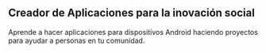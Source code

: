
## Creador de Aplicaciones para la inovación social

Aprende a hacer aplicaciones para dispositivos Android haciendo proyectos para ayudar a personas en tu comunidad.